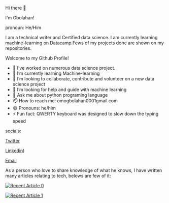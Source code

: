 
Hi there 👋

I'm Gbolahan!

pronoun: He/Him

I am a technical writer and Certified data science. I am currently learning machine-learning  on Datacamp.Fews of my projects done are shown on my repositories.

Welcome to my Github Profile!
- 🔭 I’ve worked on numerous data science project.
- 🌱 I’m currently learning Machine-learning
- 👯 I’m looking to collaborate, contribute and volunteer on a new data science project 
- 🤔 I’m looking for help and guide with machine learning
- 💬 Ask me about python programing language
- 📫 How to reach me: omogbolahan0001gmail.com
- 😄 Pronouns: he/him
- ⚡ Fun fact: QWERTY keyboard was designed to slow down the typing speed

socials:

[Twitter](www.twitter.com/abiolagbolahan3)

[Linkedin](https://www.linkedin.com/in/abiola-gbolahan-alabi-897432169))

[Email](omogbolahan0001@gmail.com)


As a person who love to share knowledge of what he knows, I have written many articles relating to tech, belows are few of it:

<a target="_blank" href="https://github-readme-medium-recent-article.vercel.app/medium/@abiola0001/0"><img src="https://github-readme-medium-recent-article.vercel.app/medium/@abiola0001/0" alt="Recent Article 0">

<a target="_blank" href="https://github-readme-medium-recent-article.vercel.app/medium/@abiola0001/1"><img src="https://github-readme-medium-recent-article.vercel.app/medium/@abiola0001/1" alt="Recent Article 1">





